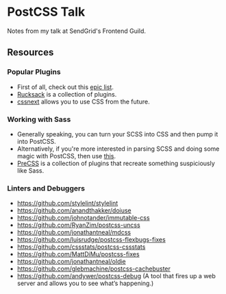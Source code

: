 # PostCSS Talk

Notes from my talk at SendGrid's Frontend Guild.

## Resources

### Popular Plugins

- First of all, check out this [epic list](https://github.com/postcss/postcss#plugins).
- [Rucksack](http://simplaio.github.io/rucksack/) is a collection of plugins.
- [cssnext](http://cssnext.io/) allows you to use CSS from the future.

### Working with Sass

- Generally speaking, you can turn your SCSS into CSS and then pump it into PostCSS.
- Alternatively, if you're more interested in parsing SCSS and doing some magic with PostCSS, then use [this](https://github.com/postcss/postcss-scss).
- [PreCSS](https://github.com/jonathantneal/precss) is a collection of plugins that recreate something suspiciously like Sass.

### Linters and Debuggers

- https://github.com/stylelint/stylelint
- https://github.com/anandthakker/doiuse
- https://github.com/johnotander/immutable-css
- https://github.com/RyanZim/postcss-uncss
- https://github.com/jonathantneal/mdcss
- https://github.com/luisrudge/postcss-flexbugs-fixes
- https://github.com/cssstats/postcss-cssstats
- https://github.com/MattDiMu/postcss-fixes
- https://github.com/jonathantneal/oldie
- https://github.com/glebmachine/postcss-cachebuster
- https://github.com/andywer/postcss-debug (A tool that fires up a web server and allows you to see what’s happening.)
